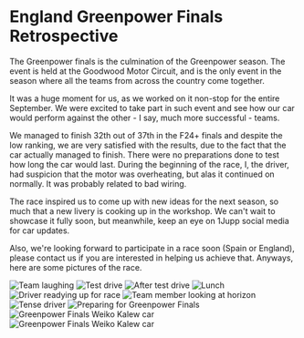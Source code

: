 # England Greenpower Finals Retrospective

The Greenpower finals is the culmination of the Greenpower season. The event is held at the Goodwood Motor Circuit, and is the only event in the season where all the teams from across the country come together.

It was a huge moment for us, as we worked on it non-stop for the entire September. We were excited to take part in such event and see how our car would perform against the other - I say, much more successful - teams.

We managed to finish 32th out of 37th in the F24+ finals and despite the low ranking, we are very satisfied with the results, due to the fact that the car actually managed to finish. There were no preparations done to test how long the car would last. During the beginning of the race, I, the driver, had suspicion that the motor was overheating, but alas it continued on normally. It was probably related to bad wiring.

The race inspired us to come up with new ideas for the next season, so much that a new livery is cooking up in the workshop. We can't wait to showcase it fully soon, but meanwhile, keep an eye on 1Jupp social media for car updates.

Also, we're looking forward to participate in a race soon (Spain or England), please contact us if you are interested in helping us achieve that. Anyways, here are some pictures of the race.

![Team laughing](/assets/P2400651.JPG)
![Test drive](/assets/P2400692.JPG)
![After test drive](/assets/P2400700.JPG)
![Lunch](/assets/P2400722.JPG)
![Driver readying up for race](/assets/P2400727.JPG)
![Team member looking at horizon](/assets/P2400730.JPG)
![Tense driver](/assets/P2400737.JPG)
![Preparing for Greenpower Finals](/assets/P2400750.JPG)
![Greenpower Finals Weiko Kalew car](/assets/P2400763.JPG)
![Greenpower Finals Weiko Kalew car](/assets/P2400762.JPG)
